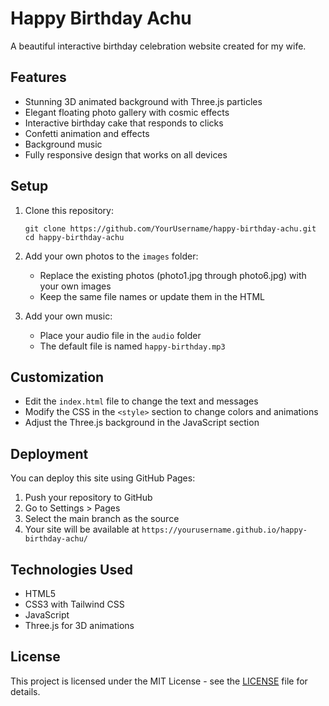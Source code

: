 # Happy Birthday Achu

A beautiful interactive birthday celebration website created for my wife.

## Features

- Stunning 3D animated background with Three.js particles
- Elegant floating photo gallery with cosmic effects
- Interactive birthday cake that responds to clicks
- Confetti animation and effects
- Background music
- Fully responsive design that works on all devices

## Setup

1. Clone this repository:
   ```
   git clone https://github.com/YourUsername/happy-birthday-achu.git
   cd happy-birthday-achu
   ```

2. Add your own photos to the `images` folder:
   - Replace the existing photos (photo1.jpg through photo6.jpg) with your own images
   - Keep the same file names or update them in the HTML

3. Add your own music:
   - Place your audio file in the `audio` folder
   - The default file is named `happy-birthday.mp3`

## Customization

- Edit the `index.html` file to change the text and messages
- Modify the CSS in the `<style>` section to change colors and animations
- Adjust the Three.js background in the JavaScript section

## Deployment

You can deploy this site using GitHub Pages:

1. Push your repository to GitHub
2. Go to Settings > Pages
3. Select the main branch as the source
4. Your site will be available at `https://yourusername.github.io/happy-birthday-achu/`

## Technologies Used

- HTML5
- CSS3 with Tailwind CSS
- JavaScript
- Three.js for 3D animations

## License

This project is licensed under the MIT License - see the [LICENSE](LICENSE) file for details.